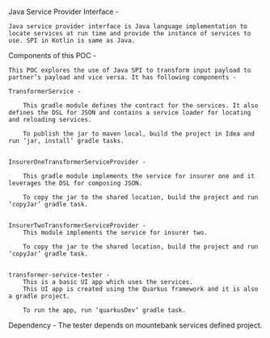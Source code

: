 Java Service Provider Interface - 

	Java service provider interface is Java language implementation to locate services at run time and provide the instance of services to use. SPI in Kotlin is same as Java.

Components of this POC - 

	This POC explores the use of Java SPI to transform input payload to partner’s payload and vice versa. It has following components - 

    TransformerService - 

        This gradle module defines the contract for the services. It also defines the DSL for JSON and contains a service loader for locating and reloading services.

        To publish the jar to maven local, build the project in Idea and run ‘jar, install’ gradle tasks.


    InsurerOneTransformerServiceProvider - 

        This gradle module implements the service for insurer one and it leverages the DSL for composing JSON.

        To copy the jar to the shared location, build the project and run ‘copyJar’ gradle task.


    InsurerTwoTransformerServiceProvider - 
        This module implements the service for insurer two.

        To copy the jar to the shared location, build the project and run ‘copyJar’ gradle task.


    transformer-service-tester - 
        This is a basic UI app which uses the services.
        This UI app is created using the Quarkus framework and it is also a gradle project.

        To run the app, run ‘quarkusDev’ gradle task.

Dependency - 
	The tester depends on mountebank services defined project.